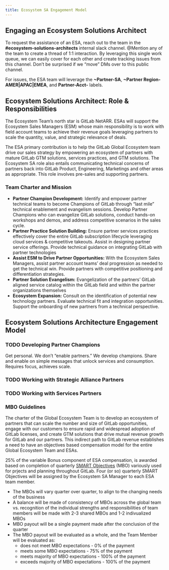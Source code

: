 ```yaml
---
title: Ecosystem SA Engagement Model
---
```


## Engaging an Ecosystem Solutions Architect

To request the assistance of an ESA, reach out to the team in the **#ecosystem-solutions-architects** internal slack channel.  @Mention any of the team to create a thread of 1:1 interaction.  By leveraging this single work queue, we can easily cover for each other and create tracking issues from this channel.  Don’t be surprised if we “move” DMs over to this public channel.

For issues, the ESA team will leverage the **~Partner-SA**, **~Partner Region-AMER|APAC|EMEA**, and **Partner-Acct-<Name>** labels.

## Ecosystem Solutions Architect: Role & Responsibilities

The Ecosystem Team’s north star is GitLab NetARR.  ESAs will support the Ecosystem Sales Managers (ESM) whose main responsibility is to work with field account teams to achieve their revenue goals leveraging partners to scale the quantity, value, and strategic relevance of deals.  

The ESA primary contribution is to help the GitLab Global Ecosystem team drive our sales strategy by empowering an ecosystem of partners with mature GitLab GTM solutions, services practices, and GTM solutions.  The Ecosystem SA role also entails communicating technical concerns of partners back into GitLab Product, Engineering, Marketings and other areas as appropriate. This role involves pre-sales and supporting partners. 

### Team Charter and Mission

- **Partner Champion Development:** Identify and empower partner technical teams to become Champions of GitLab through “last mile” technical enablement and evangelism sessions.  Develop Partner Champions who can evangelize GitLab solutions, conduct hands-on workshops and demos, and address competitive scenarios in the sales cycle.
- **Partner Practice Solution Building:** Ensure partner services practices effectively cover the entire GitLab subscription lifecycle leveraging cloud services & competitive takeouts.  Assist in designing partner service offerings.  Provide technical guidance on integrating GitLab with partner technologies
- **Assist ESM to Drive Partner Opportunities:** With the Ecosystem Sales Managers, assist partner account teams’ deal progression as needed to get the technical win.  Provide partners with competitive positioning and differentiation strategies.
- **Partner Solution Evangelism:** Evangelization of the partners’ GitLab aligned service catalog within the GitLab field and within the partner organizations themselves
- **Ecosystem Expansion:** Consult on the identification of potential new technology partners.  Evaluate technical fit and integration opportunities.  Support the onboarding of new partners from a technical perspective.

## Ecosystem Solutions Architecture Engagement Model

### TODO Developing Partner Champions

Get personal. We don’t “enable partners.”  We develop champions.  Share and enable on simple messages that unlock services and consumption.  Requires focus, achieves scale.

### TODO Working with Strategic Alliance Partners

### TODO Working with Services Partners

### MBO Guidelines

The charter of the Global Ecosystem Team is to develop an ecosystem of partners that can scale the number and size of GitLab opportunities, engage with our customers to ensure rapid and widespread adoption of GitLab licenses, and create GTM solutions that drive mutual revenue growth for GitLab and our partners.  This indirect path to GitLab revenue establishes a need to have an objectives based compensation model for the entire Global Ecosystem Team and ESAs.

25% of the variable Bonus component of ESA compensation, is awarded based on completion of quarterly [SMART Objectives](https://www.mindtools.com/a4wo118/smart-goals) (MBO) variously used for prjects and planning throughout GitLab.  Four (or so) quarterly SMART Objectives will be assigned by the Ecosystem SA Manager to each ESA team member.

- The MBOs will vary quarter over quarter, to align to the changing needs of the business
- A balance will be made of consistency of MBOs across the global team vs. recognition of the individual strengths and responsibilities of team members will be made with 2-3 shared MBOs and 1-2 indivualized MBOs
- MBO payout will be a single payment made after the conclusion of the quarter
- The MBO payout will be evaluated as a whole, and the Team Member will be evaluated as:
  - does not meet MBO expectations - 0% of the payment
  - meets some MBO expectations - 75% of the payment
  - meets majority of MBO expectations - 100% of the payment
  - exceeds majority of MBO expectations - 100% of the payment